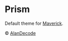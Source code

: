 # Prism

Default theme for [Maverick](https://github.com/AlanDecode/Maverick).

© [AlanDecode](https://github.com/AlanDecode)

